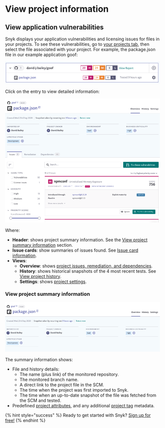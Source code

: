 # View project information

## View application vulnerabilities

Snyk displays your application vulnerabilities and licensing issues for files in your projects. To see these vulnerabilities, go to [your projects tab](https://app.snyk.io/projects), then select the file associated with your project. For example, the package.json file in our example application goof:

![](../../.gitbook/assets/application-vuln.png)

Click on the entry to view detailed information:

![](../../.gitbook/assets/project-page.png)

Where:

* **Header**: shows project summary information. See the [View project summary information](view-project-information.md) section.
* **Issue cards**: show summaries of issues found. See [Issue card information](getting-started/introduction-to-snyk-projects/issue-card-information).
* **Views**:
  * **Overview**: shows [project issues, remediation, and dependencies](getting-started/introduction-to-snyk-projects/view-project-issues-remediations-and-dependencies).
  * **History**: shows historical snapshots of the 4 most recent tests. See [View project history](getting-started/introduction-to-snyk-projects/view-project-history).
  * **Settings**: shows [project settings](getting-started/introduction-to-snyk-projects/view-project-settings).

### View project summary information

![](../../.gitbook/assets/proj-summ.png)

The summary information shows:

* File and history details:
  * The name \(plus link\) of the monitored repository.
  * The monitored branch name.
  * A direct link to the project file in the SCM.
  * The time when the project was first imported to Snyk.
  * The time when an up-to-date snapshot of the file was fetched from the SCM and tested.
* Predefined [project attributes](fixing-and-prioritizing-issues/policies/assign-a-policy-to-project-attributes), and any additional [project tag](getting-started/introduction-to-snyk-projects/project-tags) metadata.

{% hint style="success" %}
Ready to get started with Snyk? [Sign up for free!](https://snyk.io/login?cta=sign-up&loc=footer&page=support_docs_page)
{% endhint %}

